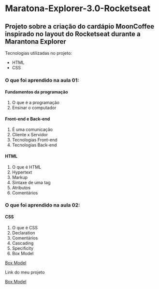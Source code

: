 <h1> Maratona-Explorer-3.0-Rocketseat </h1>

<h2> Projeto sobre a criação do cardápio MoonCoffee inspirado no layout do Rocketseat durante a Marantona Explorer </h2>

<p> Tecnologias utilizadas no projeto: </p>
<ul>
  <li> HTML</li>
  <li> CSS </li>
</ul>

<h3> O que foi aprendido na aula 01: </h3>

<h4> Fundamentos da programação </h4>
<ol>
  <li> O que é a programação </li>
  <li> Ensinar o computador </li>
</ol>

<h4> Front-end e Back-end </h4>

<ol>
  <li> É uma comunicação </li>
  <li> Cliente x Servidor </li>
  <li> Tecnologias Front-end </li>
  <li> Tecnologias Back-end </li>
</ol>

<h4> HTML </h4>

<ol>
  <li> O que é HTML </li>
  <li> Hypertext </li>
  <li> Markup </li>
  <li> Sintaxe de uma tag </li>
  <li> Atributos </li>
  <li> Comentários </li>
</ol>

<h3> O que foi aprendido na aula 02: </h3>

<h4> CSS </h4>

<ol>
  <li> O que é CSS </li>
  <li> Declaration </li>
  <li> Comentários </li>
  <li> Cascading </li>
  <li> Specificity </li>
  <li> Box Model </li>
</ol>

<a href="http://espezua.github.io/blog/imgs/boxmodel.png" target="_blank">Box Model</a>

<p> Link do meu projeto </p>
<a href="https://sparkly-sunburst-064969.netlify.app/" target="_blank">Box Model</a>
